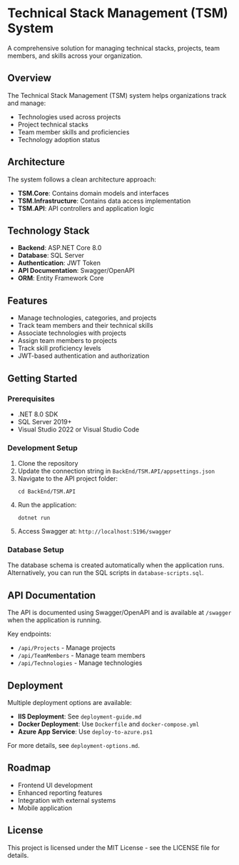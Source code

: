 # Technical Stack Management (TSM) System

A comprehensive solution for managing technical stacks, projects, team members, and skills across your organization.

## Overview

The Technical Stack Management (TSM) system helps organizations track and manage:

- Technologies used across projects
- Project technical stacks
- Team member skills and proficiencies
- Technology adoption status

## Architecture

The system follows a clean architecture approach:

- **TSM.Core**: Contains domain models and interfaces
- **TSM.Infrastructure**: Contains data access implementation
- **TSM.API**: API controllers and application logic

## Technology Stack

- **Backend**: ASP.NET Core 8.0
- **Database**: SQL Server
- **Authentication**: JWT Token
- **API Documentation**: Swagger/OpenAPI
- **ORM**: Entity Framework Core

## Features

- Manage technologies, categories, and projects
- Track team members and their technical skills
- Associate technologies with projects
- Assign team members to projects
- Track skill proficiency levels
- JWT-based authentication and authorization

## Getting Started

### Prerequisites

- .NET 8.0 SDK
- SQL Server 2019+
- Visual Studio 2022 or Visual Studio Code

### Development Setup

1. Clone the repository
2. Update the connection string in `BackEnd/TSM.API/appsettings.json`
3. Navigate to the API project folder:
   ```
   cd BackEnd/TSM.API
   ```
4. Run the application:
   ```
   dotnet run
   ```
5. Access Swagger at: `http://localhost:5196/swagger`

### Database Setup

The database schema is created automatically when the application runs. Alternatively, you can run the SQL scripts in `database-scripts.sql`.

## API Documentation

The API is documented using Swagger/OpenAPI and is available at `/swagger` when the application is running.

Key endpoints:

- `/api/Projects` - Manage projects
- `/api/TeamMembers` - Manage team members
- `/api/Technologies` - Manage technologies

## Deployment

Multiple deployment options are available:

- **IIS Deployment**: See `deployment-guide.md`
- **Docker Deployment**: Use `Dockerfile` and `docker-compose.yml`
- **Azure App Service**: Use `deploy-to-azure.ps1`

For more details, see `deployment-options.md`.

## Roadmap

- Frontend UI development
- Enhanced reporting features
- Integration with external systems
- Mobile application

## License

This project is licensed under the MIT License - see the LICENSE file for details. 